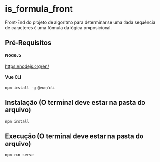 # is_formula_front
Front-End do projeto de algoritmo para determinar se uma dada sequência de caracteres é uma fórmula da lógica proposicional.

## Pré-Requisitos

#### NodeJS
https://nodejs.org/en/

#### Vue CLI
```
npm install -g @vue/cli
```

## Instalação (O terminal deve estar na pasta do arquivo)
```
npm install
```

## Execução (O terminal deve estar na pasta do arquivo)
```
npm run serve
```
